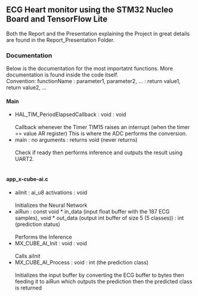 <h2>ECG Heart monitor using the STM32 Nucleo Board and TensorFlow Lite</h2>
Both the Report and the Presentation explaining the Project in great details are found in the Report_Presentation Folder.
<br>
<h3>Documentation</h3>
Below is the documentation for the most importatnt functions. More documentation is found inside the code itself.
<br>
Convention: functionName : parameter1, parameter2, ... : return value1, return value2, ... <br>
<h4>Main</h4>
<ul>
<li> HAL_TIM_PeriodElapsedCallback : void : void </li><br>
Callback whenever the Timer TIM15 raises an interrupt (when the timer == value AR register)
This is where the ADC performs the conversion.
<br>
<li> main : no arguments : returns void (never returns) </li><br>
Check if ready then performs inference and outputs the result using UART2.
<br>
<br>
</ul>
<h4>app_x-cube-ai.c</h4>
<ul>
<li> aiInit : ai_u8 activations : void </li><br>
Initializes the Neural Network
<br>
<li> aiRun : const void * in_data (input float buffer with the 187 ECG samples), void * out_data (output int buffer of size 5 (5 classes)) : int (prediction status) </li><br>
Performs the Inference
<br>
<li> MX_CUBE_AI_Init : void : void </li><br>
Calls aiInit
<br>
<li> MX_CUBE_AI_Process : void : int (the prediction class) </li><br>
Initializes the input buffer by converting the ECG buffer to bytes then feeding it to aiRun which outputs the prediction then the predicted class is returned
</ul>
